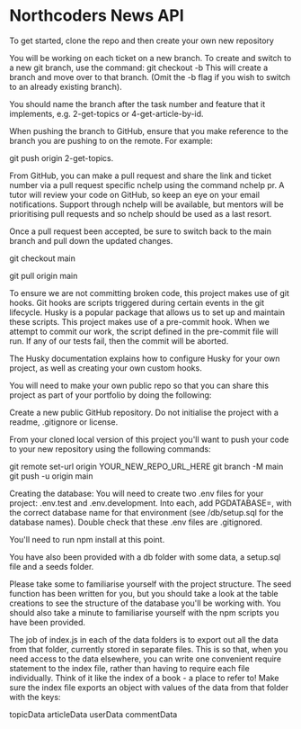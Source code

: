 # Northcoders News API

To get started, clone the repo and then create your own new repository

You will be working on each ticket on a new branch.
To create and switch to a new git branch, use the command:
git checkout -b <new branch name>
This will create a branch and move over to that branch. (Omit the -b flag if you wish to switch to an already existing branch).

You should name the branch after the task number and feature that it implements, e.g. 2-get-topics or 4-get-article-by-id.

When pushing the branch to GitHub, ensure that you make reference to the branch you are pushing to on the remote. For example:

git push origin 2-get-topics.

From GitHub, you can make a pull request and share the link and ticket number via a pull request specific nchelp using the command nchelp pr. A tutor will review your code on GitHub, so keep an eye on your email notifications. Support through nchelp will be available, but mentors will be prioritising pull requests and so nchelp should be used as a last resort.

Once a pull request been accepted, be sure to switch back to the main branch and pull down the updated changes.

git checkout main

git pull origin main

To ensure we are not committing broken code, this project makes use of git hooks. Git hooks are scripts triggered during certain events in the git lifecycle. Husky is a popular package that allows us to set up and maintain these scripts. This project makes use of a pre-commit hook. When we attempt to commit our work, the script defined in the pre-commit file will run. If any of our tests fail, then the commit will be aborted.

The Husky documentation explains how to configure Husky for your own project, as well as creating your own custom hooks.

You will need to make your own public repo so that you can share this project as part of your portfolio by doing the following:

Create a new public GitHub repository. Do not initialise the project with a readme, .gitignore or license.

From your cloned local version of this project you'll want to push your code to your new repository using the following commands:

git remote set-url origin YOUR_NEW_REPO_URL_HERE
git branch -M main
git push -u origin main

Creating the database:
You will need to create two .env files for your project: .env.test and .env.development. Into each, add PGDATABASE=, with the correct database name for that environment (see /db/setup.sql for the database names). Double check that these .env files are .gitignored.

You'll need to run npm install at this point.

You have also been provided with a db folder with some data, a setup.sql file and a seeds folder.

Please take some to familiarise yourself with the project structure. The seed function has been written for you, but you should take a look at the table creations to see the structure of the database you'll be working with. You should also take a minute to familiarise yourself with the npm scripts you have been provided.

The job of index.js in each of the data folders is to export out all the data from that folder, currently stored in separate files. This is so that, when you need access to the data elsewhere, you can write one convenient require statement to the index file, rather than having to require each file individually. Think of it like the index of a book - a place to refer to! Make sure the index file exports an object with values of the data from that folder with the keys:

topicData
articleData
userData
commentData

